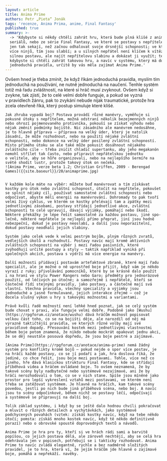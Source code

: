 ```yaml
---
layout: article
title: Anima Prime
authors: Petr „Pieta“ Jonák
tags: 'recenze, Anima Prima, anime, Final Fantasy'
published: true
summary: >-
  -> 'Kdybyste si někdy chtěli zahrát hru, která bude plná klišé z anime
  seriálů, nebo ze série Final Fantasy, ve které se postavy s nepřítelem chvíli
  jen tak sekají, než začnou odhalovat svoje drsnější schopnosti; ve kterých čím
  více ninjů, tím jsou slabší; a u silných nepřátel není klíčem k vítězství mít
  silnou postavu, ale najít nepřítelovu slabinu a dokázat ji využít; tedy
  kdybyste si chtěli zahrát takovou hru, a navíc v systému, který má docela
  jednoduchá pravidla, určitě by vás měla zajímat Anima Prime.'
---
```

Ovšem hned je třeba zmínit, že když ří­kám jednoduchá pravidla, myslím tím jednoduchá na používání, ne nutně jed­noduchá na naučení. Tenhle systém to­tiž má řadu zvláštností, na které si hráč musí zvyknout. Ovšem když si zvykne, tak zjistí, že to celé velmi dobře fungu­je, a pokud se vyzná v pravidlech žánru, pak to zvykání nebude nijak traumatic­ké, protože hra zcela otevřeně říká, který postup simuluje které klišé.
	
    Jak zhruba vypadá boj? Postava pro­vádí různé manévry, vyměňuje si pokus­né útoky s nepřítelem, možná odstraní několik bezejmenných ninjů nebo ohrozí pojmenovaného protivníka, pokouší se získat výhodu nebo nějak změnit pod­mínky bojiště. Nic zásadního ale mané­vrem nedosáhne, je to hlavně příprava – příprava na velký úder, který je natolik zásadní, že může rozhodnout, nebo na použití nějaké zvláštní schopnosti, nebo dokonce na velký úder posílený zvlášt­ní schopností. Místo přímého útoku se ale také může pokusit dosáhnout něja­kého zvláštního cíle - třeba zničit chla­dič supertanku, aby jeho megakanón nemohl střílet tak často, nebo připravit nepřátelskou jednotku o velitele, aby se hůře organizovali, nebo na nejlepšího šermíře na světě shodit lustr, protože ta­kový útok on nečeká.
    ![Anima Prime, verze beta 1.2; Christian Griffen, 2009 - Berengad Games]({{site.baseurl}}/20/animaprime.jpg)

	
    V každém kole máte na výběr: může­te buď manévrovat a tím získávat kostky pro útok nebo zvláštní schopnost, úto­čit na nepřítele, pokoušet se splnit ně­jaký cíl, používat samostatné zvláštní schopnosti nebo odpočívat, abyste měli energii na manévrování. Dohromady to pak tvoří velmi živý cyklus, ve kterém se kostky přelévají tam a zpátky mezi jed­notlivými zásobami, postavy střídají jed­notlivé akce, zvláštní schopnosti to celé upravují, dávají výjimky, pomáhají nebo škodí. Některé překážky je lépe řešit sa­mostatně za každou postavu, jiné spo­lečně, některé nepřátele je nejlepší pří­mo přeprat, jiní jsou hodně nebezpeční, dokud je postavy neoslabí, a další jsou neporazitelní, dokud postavy neodhalí jejich slabiny.

    Systém jako celek vede k velmi pes­trým bojům, plným různých zvratů, ved­lejších úkolů a rozhodnutí. Postavy navíc mají kromě aktivních zvláštních schop­ností na výběr i mezi řadou pasivních, které zvýhodňují určité postupy a styly – taktik například vyniká při společných akcích, postava s výdrží má více energie na manévry.
	
    Další možnosti přidávají postavám artefaktové zbraně, které mají řadu spe­cialit, ale je možné o ně uprostřed boje přijít, když vám je někdo vyrazí z ruky; přivolávání pomocní­ků, které by se krás­ně dalo použít i na hraní ve stylu Power Rangers nebo Garo; předměty pro jed­norázové použití, od léčivých po útočné; a samozřejmě i nepřátelé, kteří se čás­tečně řídí stejnými pravidly, jako posta­vy, a částečně mají svá vlastní. Všechna pravidla, všechny speciality a výjimky jsou jednoduché a jasně formulované, jejich interakce zřejmé – což je docela slušný výkon u hry s takovými možnost­mi a variantami.
	
    Právě kvůli řadě možností není leh­ké hned poznat, jak se celý systém bude chovat v praxi, ale funguje velmi dobře. Podobně jako [Wushu](https://rpgforum.cz/anotace/wushu) dává hráčům mož­nost popisovat velkou část toho, co se na bojišti děje, ale narozdíl od něj má výrazně taktičtější pravidla, ve kterých různé volby mají své pravidlové dopa­dy. Přesouvání kostek mezi jednotlivými vlastnostmi během boje potom zname­ná, že nikdo nebude mockrát opakovat jednu akci, že se děj neustále posouvá do­předu, že jsou boje pestré a zajímavé.
	
    [Anima Prime](https://rpgforum.cz/anotace/anima-prime) nemá žádný systém pro konflikty kromě bojů – pokud nejde o spor více postav, je na hráči každé postavy, co se jí podaří a jak, hra doslova říká, že jediné, co chce ře­šit, jsou boje mezi postavami. Tohle, více než co jiného, hře dává klasickou struk­turu Final Fantasy, kde se střídají příbě­hová videa a hráčem ovládané boje. To ovšem neznamená, že by takové scény byly nadbytečné nebo systémově ne­zajímavé, ani že by hráči nerozhodova­li o tom, co se v nich stane. Spíše jsou míněné jako prostor pro lepší vykreslení vztahů mezi postavami, ve kterém není třeba se zatěžovat systémem. Je hlavně na hráčích, kam takové scény povedou, jestli po nich bude jiná příběhová scéna, nebo boj. A navíc jsou to scény odpo­činkové, během nichž se postavy léčí, odpočívají a systémově se připravují na další boj.
	
    Tolik základ systému, i když by se ješ­tě dalo hodnou chvíli pokračovat a mlu­vit o různých detailech a vychytávkách, jako systémově podchycených pova­hách (vztek: získáš kostky navíc, když na tebe někdo útočí; pomsta: získáš mnoho kostek navíc, když tě někdo definitivně porazí) nebo o obrovské spoustě dopro­vodných textů a návodů.
	
    Anima Prime je hra pro ty, kteří si ve hrách rádi sami a barvitě popíšou, co jejich postava dělá, ale zároveň nechtějí, aby se celá hra odehrávala jen v popi­sech, potřebují se i takticky rozhodovat. Anima Prime to navíc zvládá elegantně, rychle a bez nadměrně složitých pravi­del, je to hra, která ví, že jejím hráčům jde hlavně o zajímavé boje, pomáhá a nepřekáží. navěky.